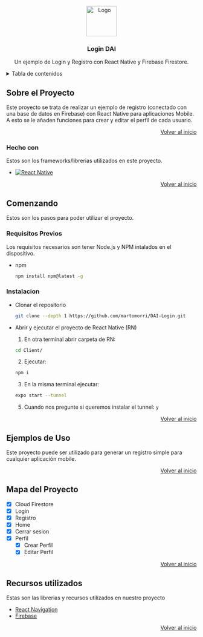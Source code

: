 <!-- PROJECT LOGO -->
<br />
<div align="center">
  <img src="https://static.vecteezy.com/system/resources/previews/014/219/604/non_2x/safety-login-page-3d-illustration-free-png.png" alt="Logo" width="80" height="80">

  <h3 align="center">Login DAI</h3>

  <p align="center">
    Un ejemplo de Login y Registro con React Native y Firebase Firestore.
    <br />
  </p>
</div>



<!-- TABLE OF CONTENTS -->
<details>
  <summary>Tabla de contenidos</summary>
  <ol>
    <li>
      <a href="#about-the-project">Sobre el Proyecto</a>
      <ul>
        <li><a href="#built-with">Hecho con</a></li>
      </ul>
    </li>
    <li>
      <a href="#getting-started">Comenzando</a>
      <ul>
        <li><a href="#prerequisites">Requisitos previos</a></li>
        <li><a href="#installation">Instalacion</a></li>
      </ul>
    </li>
    <li><a href="#usage">Ejemplos de Uso</a></li>
    <li><a href="#roadmap">Mapa del Proyecto</a></li>
    <li><a href="#acknowledgments">Recursos utilizados</a></li>
  </ol>
</details>



<!-- SOBRE EL PROYECTO -->
## Sobre el Proyecto

Este proyecto se trata de realizar un ejemplo de registro (conectado con una base de datos en Firebase) con React Native para aplicaciones Mobile. A esto se le añaden funciones para crear y editar el perfil de cada usuario.

<p align="right"><a href="#readme-top">Volver al inicio</a></p>



### Hecho con

Estos son los frameworks/librerias utilizados en este proyecto.

* [![React Native][ReactNative]][ReactNative-url]

<p align="right"><a href="#readme-top">Volver al inicio</a></p>



<!-- COMENZANDO -->
## Comenzando

Estos son los pasos para poder utilizar el proyecto.

### Requisitos Previos

Los requisitos necesarios son tener Node.js y NPM intalados en el dispositivo.
* npm
  ```sh
  npm install npm@latest -g
  ```

### Instalacion

* Clonar el repositorio
  
   ```sh
   git clone --depth 1 https://github.com/martomorri/DAI-Login.git
   ```
* Abrir y ejecutar el proyecto de React Native (RN)
  
  1. En otra terminal abrir carpeta de RN:
   ```sh
   cd Client/
   ```
  2. Ejecutar:
   ```sh
   npm i
   ```
  3. En la misma terminal ejecutar:
  ```sh
  expo start --tunnel
  ```
  5. Cuando nos pregunte si queremos instalar el tunnel: `y`

<p align="right"><a href="#readme-top">Volver al inicio</a></p>



<!-- EJEMPLOS DE USO -->
## Ejemplos de Uso

Este proyecto puede ser utilizado para generar un registro simple para cualquier aplicación mobile.

<p align="right"><a href="#readme-top">Volver al inicio</a></p>



<!-- MAPA DEL PROYECTO -->
## Mapa del Proyecto

- [x] Cloud Firestore
- [x] Login
- [x] Registro
- [x] Home
- [x] Cerrar sesion
- [x] Perfil
    - [x] Crear Perfil
    - [x] Editar Perfil

<p align="right"><a href="#readme-top">Volver al inicio</a></p>

## Recursos utilizados

Estas son las librerias y recursos utilizados en nuestro proyecto

* [React Navigation](https://reactnavigation.org/)
* [Firebase](https://firebase.google.com/?hl=es-419)

<p align="right"><a href="#readme-top">Volver al inicio</a></p>



<!-- MARKDOWN LINKS E IMAGENES -->
[ReactNative]: https://img.shields.io/badge/React-20232A?style=for-the-badge&logo=react&logoColor=61DAFB
[ReactNative-url]: https://reactnative.dev/
